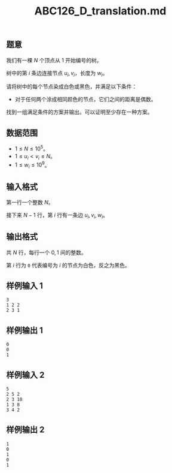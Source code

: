 ﻿---
title: "ABC126_D_translation.md"
tags: []
author: ""
created: ""
---

## 题意  

我们有一棵 $N$ 个顶点从 $1$ 开始编号的树。

树中的第 $i$ 条边连接节点 $u_i,v_i$，长度为 $w_i$​。 

请将树中的每个节点染成白色或黑色，并满足以下条件：

- 对于任何两个涂成相同颜色的节点，它们之间的距离是偶数。

找到一组满足条件的方案并输出。可以证明至少存在一种方案。

## 数据范围

- $1\le N\le10^5$。
- $1\le u_i< v_i\le N$。
- $1\le w_i\le 10^9$。
## 输入格式

第一行一个整数 $N$。

接下来 $N-1$ 行，第 $i$ 行有一条边 $u_i,v_i,w_i$。

## 输出格式

共 $N$ 行，每行一个 $0,1$ 间的整数。

第 $i$ 行为 `0` 代表编号为 $i$ 的节点为白色，反之为黑色。

## 样例输入 1
```
3
1 2 2
2 3 1
```

## 样例输出 1
```
0
0
1
```

## 样例输入 2
```
5
2 5 2
2 3 10
1 3 8
3 4 2
```

## 样例输出 2
```
1
0
1
0
1
```

